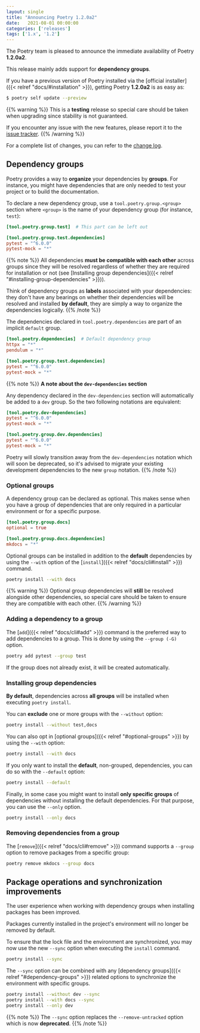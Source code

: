 ```yaml
---
layout: single
title: "Announcing Poetry 1.2.0a2"
date:   2021-08-01 00:00:00
categories: ['releases']
tags: ['1.x', '1.2']
---
```


The Poetry team is pleased to announce the immediate availability of Poetry **1.2.0a2**.

<!--more-->

This release mainly adds support for **dependency groups**.

If you have a previous version of Poetry installed via the [official installer]({{< relref "docs/#installation" >}}),
getting Poetry **1.2.0a2** is as easy as:

```bash
$ poetry self update --preview
```

{{% warning %}}
This is a **testing** release so special care should be taken when upgrading since stability is not guaranteed.

If you encounter any issue with the new features, please report it to the [issue tracker](https://github.com/python-poetry/poetry/issues "Poetry's issue tracker").
{{% /warning %}}

For a complete list of changes, you can refer to the [change log](/history).

## Dependency groups

Poetry provides a way to **organize** your dependencies by **groups**. For instance, you might have
dependencies that are only needed to test your project or to build the documentation.

To declare a new dependency group, use a `tool.poetry.group.<group>` section
where `<group>` is the name of your dependency group (for instance, `test`):

```toml
[tool.poetry.group.test]  # This part can be left out

[tool.poetry.group.test.dependencies]
pytest = "^6.0.0"
pytest-mock = "*"
```

{{% note %}}
All dependencies **must be compatible with each other** across groups since they will
be resolved regardless of whether they are required for installation or not (see [Installing group dependencies]({{< relref "#installing-group-dependencies" >}})).

Think of dependency groups as **labels** associated with your dependencies: they don't have any bearings
on whether their dependencies will be resolved and installed **by default**, they are simply a way to organize
the dependencies logically.
{{% /note %}}

The dependencies declared in `tool.poetry.dependencies` are part of an implicit `default` group.

```toml
[tool.poetry.dependencies]  # Default dependency group
httpx = "*"
pendulum = "*"

[tool.poetry.group.test.dependencies]
pytest = "^6.0.0"
pytest-mock = "*"
```

{{% note %}}
**A note about the `dev-dependencies` section**

Any dependency declared in the `dev-dependencies` section will automatically be added to a `dev` group.
So the two following notations are equivalent:

```toml
[tool.poetry.dev-dependencies]
pytest = "^6.0.0"
pytest-mock = "*"
```

```toml
[tool.poetry.group.dev.dependencies]
pytest = "^6.0.0"
pytest-mock = "*"
```

Poetry will slowly transition away from the `dev-dependencies` notation which will soon be deprecated,
so it's advised to migrate your existing development dependencies to the new `group` notation.
{{% /note %}}

### Optional groups

A dependency group can be declared as optional. This makes sense when you have
a group of dependencies that are only required in a particular environment or for
a specific purpose.

```toml
[tool.poetry.group.docs]
optional = true

[tool.poetry.group.docs.dependencies]
mkdocs = "*"
```

Optional groups can be installed in addition to the **default** dependencies by using the `--with`
option of the [`install`]({{< relref "docs/cli#install" >}}) command.

```bash
poetry install --with docs
```

{{% warning %}}
Optional group dependencies will **still** be resolved alongside other dependencies, so
special care should be taken to ensure they are compatible with each other.
{{% /warning %}}

### Adding a dependency to a group

The [`add`]({{< relref "docs/cli#add" >}}) command is the preferred way to add dependencies
to a group. This is done by using the `--group (-G)` option.

```bash
poetry add pytest --group test
```

If the group does not already exist, it will be created automatically.

### Installing group dependencies

**By default**, dependencies across **all groups** will be installed when executing `poetry install`.

You can **exclude** one or more groups with the `--without` option:

```bash
poetry install --without test,docs
```

You can also opt in [optional groups]({{< relref "#optional-groups" >}}) by using the `--with` option:

```bash
poetry install --with docs
```

If you only want to install the **default**, non-grouped, dependencies, you can do so
with the `--default` option:

```bash
poetry install --default
```

Finally, in some case you might want to install **only specific groups** of dependencies
without installing the default dependencies. For that purpose, you can use
the `--only` option.

```bash
poetry install --only docs
```

### Removing dependencies from a group

The [`remove`]({{< relref "docs/cli#remove" >}}) command supports a `--group` option
to remove packages from a specific group:

```bash
poetry remove mkdocs --group docs
```

## Package operations and synchronization improvements

The user experience when working with dependency groups when installing packages
has been improved.

Packages currently installed in the project's environment will no longer be removed
by default.

To ensure that the lock file and the environment are synchronized, you may now
use the new `--sync` option when executing the `install` command.

```bash
poetry install --sync
```

The `--sync` option can be combined with any [dependency groups]({{< relref "#dependency-groups" >}}) related options
to synchronize the environment with specific groups.

```bash
poetry install --without dev --sync
poetry install --with docs --sync
poetry install --only dev
```

{{% note %}}
The `--sync` option replaces the `--remove-untracked` option which is now **deprecated**.
{{% /note %}}
